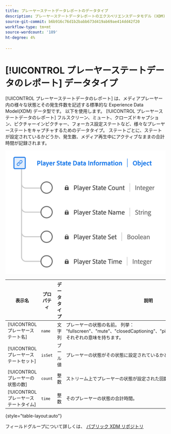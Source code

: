 ```yaml
---
title: プレーヤーステートデータレポートのデータタイプ
description: プレーヤーステートデータレポートのエクスペリエンスデータモデル (XDM) データタイプについて説明します。
source-git-commit: b6b916c76d1b2babb673d419ab69ae414dd42f20
workflow-type: tm+mt
source-wordcount: '189'
ht-degree: 4%

---
```


# [!UICONTROL プレーヤーステートデータのレポート] データタイプ

[!UICONTROL プレーヤーステートデータのレポート] は、メディアプレーヤー内の様々な状態とその発生件数を記述する標準的な Experience Data Model(XDM) データ型です。 以下を使用します。 [!UICONTROL プレーヤーステートデータのレポート] フルスクリーン、ミュート、クローズドキャプション、ピクチャーインピクチャー、フォーカス設定ステートなど、様々なプレーヤーステートをキャプチャするためのデータタイプ。 ステートごとに、ステートが設定されているかどうか、発生数、メディア再生中にアクティブなままの合計時間が記録されます。

![プレーヤーステートデータレポートのデータタイプを示す図です。](../images/data-types/player-state-data-information.png)

| 表示名 | プロパティ | データタイプ | 説明 |
|-------------------|----------------|-----------|----------------------------------------------|
| [!UICONTROL プレーヤーステート名] | `name` | 文字列 | プレーヤーの状態の名前。 列挙： &quot;fullscreen&quot;、&quot;mute&quot;、&quot;closedCaptioning&quot;、&quot;pictureInPicture&quot;、&quot;inFocus&quot;と、それぞれの意味を持ちます。 |
| [!UICONTROL プレーヤーステートセット] | `isSet` | ブール値 | プレーヤーの状態がその状態に設定されているかどうか。 |
| [!UICONTROL プレーヤーの状態の数] | `count` | 整数 | ストリーム上でプレーヤーの状態が設定された回数。 |
| [!UICONTROL プレーヤーステートタイム] | `time` | 整数 | そのプレーヤーの状態の合計時間。 |

{style="table-layout:auto"}

フィールドグループについて詳しくは、 [パブリック XDM リポジトリ](https://github.com/adobe/xdm/blob/master/components/datatypes/playerstatedata.schema.json)

